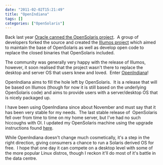 ```yaml
---
date: "2011-02-02T15:21:49"
title: "OpenIndiana"
tags: []
categories: ["OpenSolaris"]
---
```


Back last year [Oracle canned the OpenSolaris project][1].  A group of developers forked the source and created the [Illumos project][2] which aimed to maintain the base of OpenSolaris as well as develop open code to replace the closed binaries that OpenSolaris included.

The community was generally very happy with the release of Illumos, however, it soon realised that the project wasn't there to replace the desktop and server OS that users knew and loved.  Enter [OpenIndiana][3]!

OpenIndiana aims to fill the hole left by OpenSolaris.  It is a release that will be based on Illumos (though for now it is still based on the underlying OpenSolaris code) and aims to provide users with a server/desktop OS that is nicely packaged up.

I have been using OpenIndiana since about November and must say that it has been very stable for my needs.  The last stable release of  OpenSolaris fell over from time to time on my home server, but I've had no such hiccoughs with OI.
I updated my OpenSolaris machine using the upgrade instructions found [here][4].

While OpenIndiana doesn't change much cosmetically, it's a step in the right direction, giving consumers a chance to run a Solaris derived OS for free.  I hope that one day it can compete on a desktop level with some of the more popular Linux distros, though I reckon it'll do most of it's battle in the data centre.

  [1]: /2010/08/14/goodbye-opensolaris/
  [2]: http://www.illumos.org/
  [3]: http://openindiana.org/
  [4]: http://wiki.openindiana.org/oi/Installing+or+Upgrading#InstallingorUpgrading-UpgradingfromOpenSolaris
